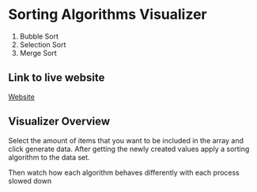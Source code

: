 # Sorting Algorithms Visualizer

1.  Bubble Sort
2.  Selection Sort
3.  Merge Sort

## Link to live website

[Website](https://sortalgorithms.netlify.app/)

## Visualizer Overview

<p>Select the amount of items that you want to be included in the array and click generate data.
After getting the newly created values apply a sorting algorithm to the data set.</p>
<p>Then watch how each algorithm behaves differently with each process slowed down</p>
